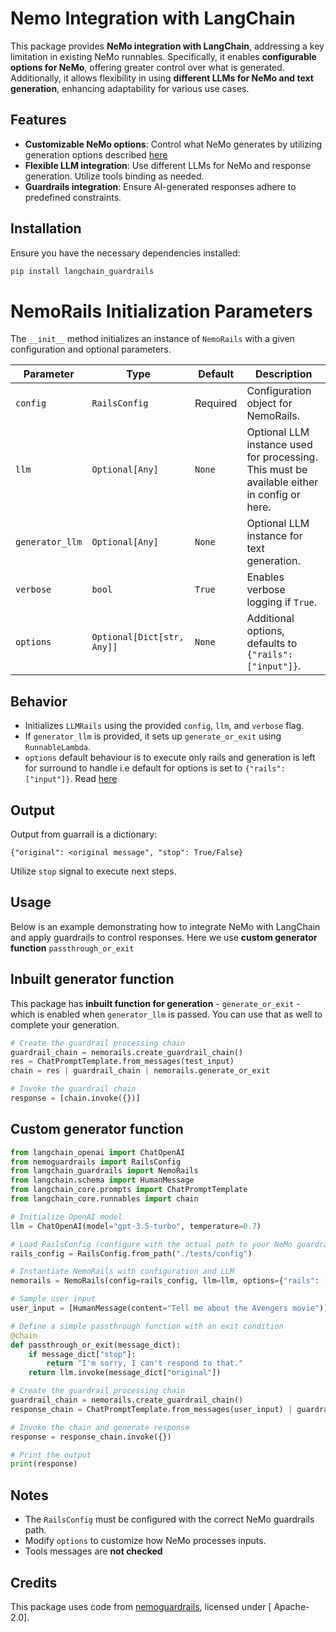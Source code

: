 # Nemo Integration with LangChain

This package provides **NeMo integration with LangChain**, addressing a key limitation in existing NeMo runnables. Specifically, it enables **configurable options for NeMo**, offering greater control over what is generated. Additionally, it allows flexibility in using **different LLMs for NeMo and text generation**, enhancing adaptability for various use cases.

## Features
- **Customizable NeMo options**: Control what NeMo generates by utilizing generation options described [here](https://docs.nvidia.com/nemo/guardrails/latest/user-guides/advanced/generation-options.html)
- **Flexible LLM integration**: Use different LLMs for NeMo and response generation. Utilize tools binding as needed.
- **Guardrails integration**: Ensure AI-generated responses adhere to predefined constraints.

## Installation
Ensure you have the necessary dependencies installed:
```bash
pip install langchain_guardrails
```

# NemoRails Initialization Parameters

The `__init__` method initializes an instance of `NemoRails` with a given configuration and optional parameters.

| Parameter       | Type                           | Default  | Description |
|---------------|------------------------------|---------|-------------|
| `config`       | `RailsConfig`                  | Required | Configuration object for NemoRails. |
| `llm`          | `Optional[Any]`               | `None`   | Optional LLM instance used for processing. This must be available either in config or here. |
| `generator_llm` | `Optional[Any]`               | `None`   | Optional LLM instance for text generation. |
| `verbose`      | `bool`                         | `True`   | Enables verbose logging if `True`. |
| `options`      | `Optional[Dict[str, Any]]`     | `None`   | Additional options, defaults to `{"rails": ["input"]}`. |

## Behavior
- Initializes `LLMRails` using the provided `config`, `llm`, and `verbose` flag.
- If `generator_llm` is provided, it sets up `generate_or_exit` using `RunnableLambda`.
- `options` default behaviour is to execute only rails and generation is left for surround to handle i.e default for options is set to `{"rails": ["input"]}`. Read [here](https://docs.nvidia.com/nemo/guardrails/latest/user-guides/advanced/generation-options.html)

## Output
Output from guarrail is a dictionary:
```
{"original": <original message", "stop": True/False}
```
Utilize `stop` signal to execute next steps.

## Usage
Below is an example demonstrating how to integrate NeMo with LangChain and apply guardrails to control responses. Here we use **custom generator function** `passthrough_or_exit`

## Inbuilt generator function
This package has **inbuilt function for generation** - `generate_or_exit` -  which is enabled when `generator_llm` is passed.  You can use that as well to complete your generation.
```python
# Create the guardrail processing chain
guardrail_chain = nemorails.create_guardrail_chain()
res = ChatPromptTemplate.from_messages(test_input) 
chain = res | guardrail_chain | nemorails.generate_or_exit

# Invoke the guardrail chain
response = [chain.invoke({})]
```

## Custom generator function
```python
from langchain_openai import ChatOpenAI
from nemoguardrails import RailsConfig
from langchain_guardrails import NemoRails
from langchain.schema import HumanMessage
from langchain_core.prompts import ChatPromptTemplate
from langchain_core.runnables import chain

# Initialize OpenAI model
llm = ChatOpenAI(model="gpt-3.5-turbo", temperature=0.7)

# Load RailsConfig (configure with the actual path to your NeMo guardrails config)
rails_config = RailsConfig.from_path("./tests/config")

# Instantiate NemoRails with configuration and LLM
nemorails = NemoRails(config=rails_config, llm=llm, options={"rails": ["input"]})

# Sample user input
user_input = [HumanMessage(content="Tell me about the Avengers movie")]

# Define a simple passthrough function with an exit condition
@chain
def passthrough_or_exit(message_dict):
    if message_dict["stop"]:
        return "I'm sorry, I can't respond to that."
    return llm.invoke(message_dict["original"])

# Create the guardrail processing chain
guardrail_chain = nemorails.create_guardrail_chain()
response_chain = ChatPromptTemplate.from_messages(user_input) | guardrail_chain | passthrough_or_exit

# Invoke the chain and generate response
response = response_chain.invoke({})

# Print the output
print(response)
```

## Notes
- The `RailsConfig` must be configured with the correct NeMo guardrails path.
- Modify `options` to customize how NeMo processes inputs.
- Tools messages are **not checked**

## Credits
This package uses code from [nemoguardrails](https://github.com/NVIDIA/NeMo-Guardrails/blob/develop/nemoguardrails/integrations/langchain/runnable_rails.py), licensed under [ Apache-2.0].

